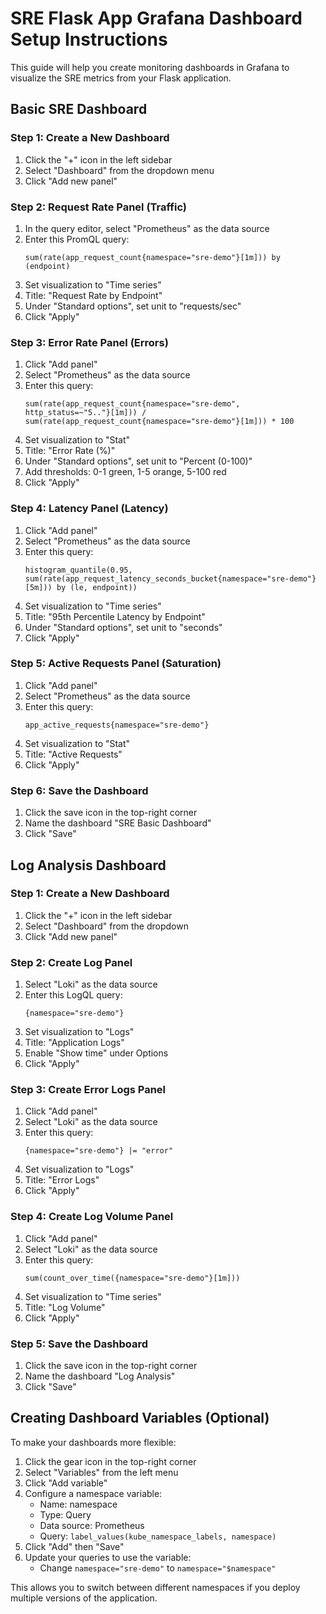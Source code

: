 # SRE Flask App Grafana Dashboard Setup Instructions

This guide will help you create monitoring dashboards in Grafana to visualize the SRE metrics from your Flask application.

## Basic SRE Dashboard

### Step 1: Create a New Dashboard

1. Click the "+" icon in the left sidebar
2. Select "Dashboard" from the dropdown menu
3. Click "Add new panel"

### Step 2: Request Rate Panel (Traffic)

1. In the query editor, select "Prometheus" as the data source
2. Enter this PromQL query:
   ```
   sum(rate(app_request_count{namespace="sre-demo"}[1m])) by (endpoint)
   ```
3. Set visualization to "Time series"
4. Title: "Request Rate by Endpoint"
5. Under "Standard options", set unit to "requests/sec"
6. Click "Apply"

### Step 3: Error Rate Panel (Errors)

1. Click "Add panel" 
2. Select "Prometheus" as the data source
3. Enter this query:
   ```
   sum(rate(app_request_count{namespace="sre-demo", http_status=~"5.."}[1m])) / sum(rate(app_request_count{namespace="sre-demo"}[1m])) * 100
   ```
4. Set visualization to "Stat"
5. Title: "Error Rate (%)"
6. Under "Standard options", set unit to "Percent (0-100)"
7. Add thresholds: 0-1 green, 1-5 orange, 5-100 red
8. Click "Apply"

### Step 4: Latency Panel (Latency)

1. Click "Add panel"
2. Select "Prometheus" as the data source
3. Enter this query:
   ```
   histogram_quantile(0.95, sum(rate(app_request_latency_seconds_bucket{namespace="sre-demo"}[5m])) by (le, endpoint))
   ```
4. Set visualization to "Time series"
5. Title: "95th Percentile Latency by Endpoint"
6. Under "Standard options", set unit to "seconds"
7. Click "Apply"

### Step 5: Active Requests Panel (Saturation)

1. Click "Add panel"
2. Select "Prometheus" as the data source
3. Enter this query:
   ```
   app_active_requests{namespace="sre-demo"}
   ```
4. Set visualization to "Stat"
5. Title: "Active Requests"
6. Click "Apply"

### Step 6: Save the Dashboard

1. Click the save icon in the top-right corner
2. Name the dashboard "SRE Basic Dashboard"
3. Click "Save"

## Log Analysis Dashboard

### Step 1: Create a New Dashboard

1. Click the "+" icon in the left sidebar
2. Select "Dashboard" from the dropdown
3. Click "Add new panel"

### Step 2: Create Log Panel

1. Select "Loki" as the data source
2. Enter this LogQL query:
   ```
   {namespace="sre-demo"}
   ```
3. Set visualization to "Logs"
4. Title: "Application Logs"
5. Enable "Show time" under Options
6. Click "Apply"

### Step 3: Create Error Logs Panel

1. Click "Add panel"
2. Select "Loki" as the data source
3. Enter this query:
   ```
   {namespace="sre-demo"} |= "error"
   ```
4. Set visualization to "Logs"
5. Title: "Error Logs"
6. Click "Apply"

### Step 4: Create Log Volume Panel

1. Click "Add panel"
2. Select "Loki" as the data source
3. Enter this query:
   ```
   sum(count_over_time({namespace="sre-demo"}[1m]))
   ```
4. Set visualization to "Time series"
5. Title: "Log Volume"
6. Click "Apply"

### Step 5: Save the Dashboard

1. Click the save icon in the top-right corner
2. Name the dashboard "Log Analysis"
3. Click "Save"

## Creating Dashboard Variables (Optional)

To make your dashboards more flexible:

1. Click the gear icon in the top-right corner
2. Select "Variables" from the left menu
3. Click "Add variable"
4. Configure a namespace variable:
   - Name: namespace
   - Type: Query
   - Data source: Prometheus
   - Query: `label_values(kube_namespace_labels, namespace)`
5. Click "Add" then "Save"
6. Update your queries to use the variable:
   - Change `namespace="sre-demo"` to `namespace="$namespace"`

This allows you to switch between different namespaces if you deploy multiple versions of the application.

